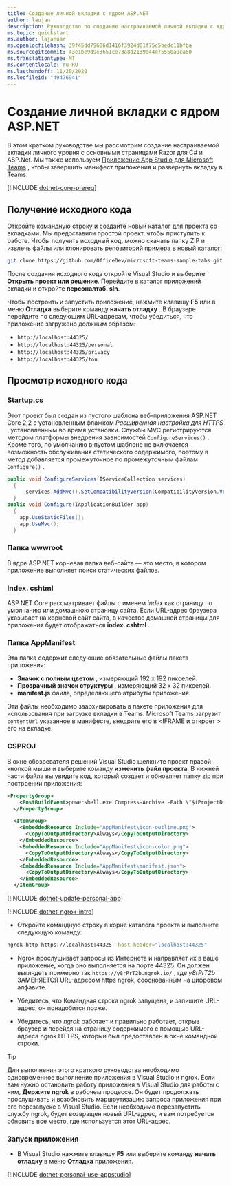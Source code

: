```yaml
---
title: Создание личной вкладки с ядром ASP.NET
author: laujan
description: Руководство по созданию настраиваемой личной вкладки с ядром ASP.NET.
ms.topic: quickstart
ms.author: lajanuar
ms.openlocfilehash: 39f45dd79606d1416f3924d01f75c5bedc11bfba
ms.sourcegitcommit: 43e1be9d9e3651ce73a8d2139e44d75550a0ca60
ms.translationtype: MT
ms.contentlocale: ru-RU
ms.lasthandoff: 11/20/2020
ms.locfileid: "49476941"
---
```

# <a name="create-a-personal-tab-with-aspnet-core"></a>Создание личной вкладки с ядром ASP.NET

В этом кратком руководстве мы рассмотрим создание настраиваемой вкладки личного уровня с основными страницами Razor для C# и ASP.Net. Мы также используем [Приложение App Studio для Microsoft Teams](~/concepts/build-and-test/app-studio-overview.md) , чтобы завершить манифест приложения и развернуть вкладку в Teams.

[!INCLUDE [dotnet-core-prereq](~/includes/tabs/dotnet-core-prereq.md)]

## <a name="get-the-source-code"></a>Получение исходного кода

Откройте командную строку и создайте новый каталог для проекта со вкладками. Мы предоставили простой проект, чтобы приступить к работе. Чтобы получить исходный код, можно скачать папку ZIP и извлечь файлы или клонировать репозиторий примера в новый каталог:

```bash
git clone https://github.com/OfficeDev/microsoft-teams-sample-tabs.git
```

После создания исходного кода откройте Visual Studio и выберите **Открыть проект или решение**. Перейдите в каталог приложений вкладки и откройте **персоналтаб. sln**.

Чтобы построить и запустить приложение, нажмите клавишу **F5** или в меню **Отладка** выберите команду **начать отладку** . В браузере перейдите по следующим URL-адресам, чтобы убедиться, что приложение загружено должным образом:

- `http://localhost:44325/`
- `http://localhost:44325/personal`
- `http://localhost:44325/privacy`
- `http://localhost:44325/tou`

## <a name="review-the-source-code"></a>Просмотр исходного кода

### <a name="startupcs"></a>Startup.cs

Этот проект был создан из пустого шаблона веб-приложения ASP.NET Core 2,2 с установленным флажком *Расширенная настройка для HTTPS* , установленным во время установки. Службы MVC регистрируются методом платформы внедрения зависимостей `ConfigureServices()` . Кроме того, по умолчанию в пустом шаблоне не включается возможность обслуживания статического содержимого, поэтому в метод добавляется промежуточное по промежуточным файлам `Configure()` .

```csharp
public void ConfigureServices(IServiceCollection services)
  {
      services.AddMvc().SetCompatibilityVersion(CompatibilityVersion.Version_2_2);
  }
public void Configure(IApplicationBuilder app)
  {
    app.UseStaticFiles();
    app.UseMvc();
  }
```

### <a name="wwwroot-folder"></a>Папка wwwroot

В ядре ASP.NET корневая папка веб-сайта — это место, в котором приложение выполняет поиск статических файлов.

### <a name="indexcshtml"></a>Index. cshtml

ASP.NET Core рассматривает файлы с именем *index* как страницу по умолчанию или домашнюю страницу сайта. Если URL-адрес браузера указывает на корневой сайт сайта, в качестве домашней страницы для приложения будет отображаться **index. cshtml** .

### <a name="appmanifest-folder"></a>Папка AppManifest

Эта папка содержит следующие обязательные файлы пакета приложения:

- **Значок с полным цветом** , измеряющий 192 x 192 пикселей.
- **Прозрачный значок структуры** , измеряющий 32 x 32 пикселей.
- **manifest.js** файла, определяющего атрибуты приложения.

Эти файлы необходимо заархивировать в пакете приложения для использования при загрузке вкладки в Teams. Microsoft Teams загрузит `contentUrl` указанное в манифесте, внедрите его в <IFRAME и откроет \> его на вкладке.

### <a name="csproj"></a>CSPROJ

В окне обозревателя решений Visual Studio щелкните проект правой кнопкой мыши и выберите команду **изменить файл проекта**. В нижней части файла вы увидите код, который создает и обновляет папку zip при построении приложения:

```xml
<PropertyGroup>
    <PostBuildEvent>powershell.exe Compress-Archive -Path \"$(ProjectDir)AppManifest\*\" -DestinationPath \"$(TargetDir)tab.zip\" -Force</PostBuildEvent>
  </PropertyGroup>

  <ItemGroup>
    <EmbeddedResource Include="AppManifest\icon-outline.png">
      <CopyToOutputDirectory>Always</CopyToOutputDirectory>
    </EmbeddedResource>
    <EmbeddedResource Include="AppManifest\icon-color.png">
      <CopyToOutputDirectory>Always</CopyToOutputDirectory>
    </EmbeddedResource>
    <EmbeddedResource Include="AppManifest\manifest.json">
      <CopyToOutputDirectory>Always</CopyToOutputDirectory>
    </EmbeddedResource>
  </ItemGroup>
```

[!INCLUDE  [dotnet-update-personal-app](~/includes/tabs/dotnet-update-personal-app.md)]

[!INCLUDE [dotnet-ngrok-intro](~/includes/tabs/dotnet-ngrok-intro.md)]

- Откройте командную строку в корне каталога проекта и выполните следующую команду:

```bash
ngrok http https://localhost:44325 -host-header="localhost:44325"
```

- Ngrok прослушивает запросы из Интернета и направляет их в ваше приложение, когда оно выполняется на порте 44325.  Он должен выглядеть примерно так `https://y8rPrT2b.ngrok.io/` , где *y8rPrT2b* ЗАМЕНЯЕТСЯ URL-адресом https ngrok, сооснованным на цифровом алфавите.

- Убедитесь, что Командная строка ngrok запущена, и запишите URL-адрес, он понадобится позже.

- Убедитесь, что *ngrok* работает и правильно работает, открыв браузер и перейдя на страницу содержимого с помощью URL-адреса ngrok HTTPS, который был предоставлен в окне командной строки.

>[!TIP]
>Для выполнения этого краткого руководства необходимо одновременное выполнение приложения в Visual Studio и ngrok. Если вам нужно остановить работу приложения в Visual Studio для работы с ним, **Держите ngrok** в рабочем процессе. Он будет продолжать прослушивать и возобновить маршрутизацию запроса приложения при его перезапуске в Visual Studio. Если необходимо перезапустить службу ngrok, будет возвращен новый URL-адрес, и вам потребуется обновить все место, где используется этот URL-адрес.

### <a name="run-your-application"></a>Запуск приложения

- В Visual Studio нажмите клавишу **F5** или выберите команду **начать отладку** в меню **Отладка** приложения.

[!INCLUDE [dotnet-personal-use-appstudio](~/includes/tabs/dotnet-personal-use-appstudio.md)]
